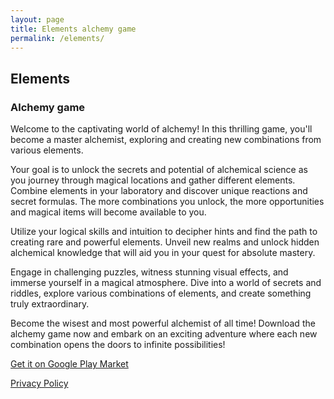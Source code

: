 ```yaml
---
layout: page
title: Elements alchemy game
permalink: /elements/
---
```


## Elements

### Alchemy game

Welcome to the captivating world of alchemy! In this thrilling game, you'll become a master alchemist, exploring and creating new combinations from various elements.

Your goal is to unlock the secrets and potential of alchemical science as you journey through magical locations and gather different elements. Combine elements in your laboratory and discover unique reactions and secret formulas. The more combinations you unlock, the more opportunities and magical items will become available to you.

Utilize your logical skills and intuition to decipher hints and find the path to creating rare and powerful elements. Unveil new realms and unlock hidden alchemical knowledge that will aid you in your quest for absolute mastery.

Engage in challenging puzzles, witness stunning visual effects, and immerse yourself in a magical atmosphere. Dive into a world of secrets and riddles, explore various combinations of elements, and create something truly extraordinary.

Become the wisest and most powerful alchemist of all time! Download the alchemy game now and embark on an exciting adventure where each new combination opens the doors to infinite possibilities!

[Get it on Google Play Market](https://play.google.com/store/apps/details?id=one.allme.elements)

[Privacy Policy](https://sites.google.com/view/elements-game/main-page/privacy-policy)
